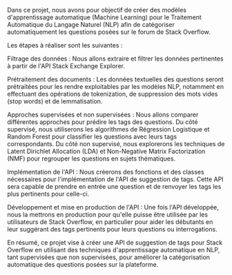 Dans ce projet, nous avons pour objectif de créer des modèles d'apprentissage automatique (Machine Learning) pour le Traitement Automatique du Langage Naturel (NLP) afin de catégoriser automatiquement les questions posées sur le forum de Stack Overflow.

Les étapes à réaliser sont les suivantes :

Filtrage des données : Nous allons extraire et filtrer les données pertinentes à partir de l'API Stack Exchange Explorer.

Prétraitement des documents : Les données textuelles des questions seront prétraitées pour les rendre exploitables par les modèles NLP, notamment en effectuant des opérations de tokenization, de suppression des mots vides (stop words) et de lemmatisation.

Approches supervisées et non supervisées : Nous allons comparer différentes approches pour prédire les tags des questions. Du côté supervisé, nous utiliserons les algorithmes de Régression Logistique et Random Forest pour classifier les questions avec leurs tags correspondants. Du côté non supervisé, nous explorerons les techniques de Latent Dirichlet Allocation (LDA) et Non-Negative Matrix Factorization (NMF) pour regrouper les questions en sujets thématiques.

Implémentation de l'API : Nous créerons des fonctions et des classes nécessaires pour l'implémentation de l'API de suggestion de tags. Cette API sera capable de prendre en entrée une question et de renvoyer les tags les plus pertinents pour celle-ci.

Développement et mise en production de l'API : Une fois l'API développée, nous la mettrons en production pour qu'elle puisse être utilisée par les utilisateurs de Stack Overflow, en particulier pour aider les débutants en leur suggérant des tags pertinents pour leurs questions ou interrogations.

En résumé, ce projet vise à créer une API de suggestion de tags pour Stack Overflow en utilisant des techniques d'apprentissage automatique en NLP, tant supervisées que non supervisées, pour améliorer la catégorisation automatique des questions posées sur la plateforme.





